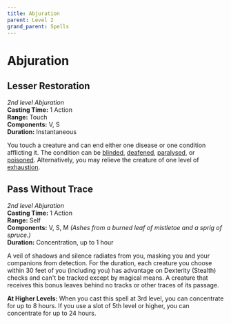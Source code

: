 ```yaml
---
title: Abjuration
parent: Level 2
grand_parent: Spells
---
```


# Abjuration

## Lesser Restoration
*2nd level Abjuration*<br>
**Casting Time:** 1 Action<br>
**Range:** Touch<br>
**Components:** V, S<br>
**Duration:** Instantaneous

You touch a creature and can end either one disease or one condition afflicting it. The condition can be [blinded](https://stormchaserroleplaying.com/stormchaserRPG/Conditions/Blinded/), [deafened](https://stormchaserroleplaying.com/stormchaserRPG/Conditions/Deafened/), [paralysed](https://stormchaserroleplaying.com/stormchaserRPG/Conditions/Paralysed/), or [poisoned](https://stormchaserroleplaying.com/stormchaserRPG/Conditions/Poisoned/). Alternatively, you may relieve the creature of one level of [exhaustion](https://stormchaserroleplaying.com/stormchaserRPG/Conditions/Exhaustion/).


## Pass Without Trace
*2nd level Abjuration*<br>
**Casting Time:** 1 Action<br>
**Range:** Self<br>
**Components:** V, S, M *(Ashes from a burned leaf of mistletoe and a sprig of spruce.)*<br>
**Duration:** Concentration, up to 1 hour

A veil of shadows and silence radiates from you, masking you and your companions from detection. For the duration, each creature you choose within 30 feet of you (including you) has advantage on Dexterity (Stealth) checks and can't be tracked except by magical means. A creature that receives this bonus leaves behind no tracks or other traces of its passage.

**At Higher Levels:** When you cast this spell at 3rd level, you can concentrate for up to 8 hours. If you use a slot of 5th level or higher, you can concentrate for up to 24 hours.
